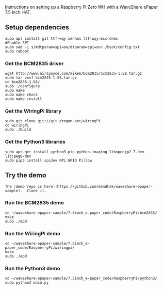Instructions on setting up a Raspberry Pi Zero WH with a WaveShare ePaper 7.5 Inch HAT. 

## Setup dependencies

    supo apt install git ttf-wqy-zenhei ttf-wqy-microhei
    #Enable SPI
    sudo sed -i s/#dtparam=spi=on/dtparam=spi=on/ /boot/config.txt
    sudo reboot

### Get the BCM2835 driver

    wget http://www.airspayce.com/mikem/bcm2835/bcm2835-1.58.tar.gz
    sudo tar zxvf bcm2835-1.58.tar.gz
    cd bcm2835-1.58/
    sudo ./configure
    sudo make
    sudo make check
    sudo make install


### Get the WiringPi library

    sudo git clone git://git.drogon.net/wiringPi
    cd wiringPi
    sudo ./build

### Get the Python3 libraries

    sudo apt-get install python3-pip python-imaging libopenjp2-7-dev libjpeg8-dev
    sudo pip3 install spidev RPi.GPIO Pillow





## Try the demo

    The [demo repo is here](https://github.com/mendhak/waveshare-epaper-sample).  Clone it. 


### Run the BCM2835 demo


    cd ~/waveshare-epaper-sample/7.5inch_e-paper_code/RaspberryPi/bcm2835/
    make
    sudo ./epd


### Run the WiringPI demo

    cd ~/waveshare-epaper-sample/7.5inch_e-paper_code/RaspberryPi/wiringpi/
    make
    sudo ./epd

### Run the Python3 demo

    cd ~/waveshare-epaper-sample/7.5inch_e-paper_code/RaspberryPi/python3/
    sudo python3 main.py
